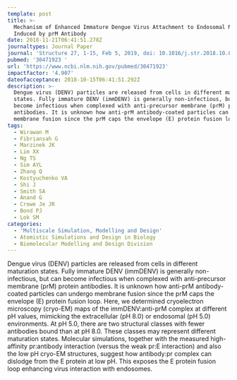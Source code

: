 ```yaml
---
template: post
title: >-
  Mechanism of Enhanced Immature Dengue Virus Attachment to Endosomal Membrane
  Induced by prM Antibody
date: 2018-11-21T06:41:51.278Z
journaltypes: Journal Paper
journal: 'Structure 27, 1-15, Feb 5, 2019, doi: 10.1016/j.str.2018.10.009'
pubmed: '30471923 '
url: 'https://www.ncbi.nlm.nih.gov/pubmed/30471923'
impactfactor: '4.907'
dateofacceptance: 2018-10-15T06:41:51.292Z
description: >-
  Dengue virus (DENV) particles are released from cells in different maturation
  states. Fully immature DENV (immDENV) is generally non-infectious, but can
  become infectious when complexed with anti-precursor membrane (prM) protein
  antibodies. It is unknown how anti-prM antibody-coated particles can undergo
  membrane fusion since the prM caps the envelope (E) protein fusion loop. 
tags:
  - Wirawan M
  - Fibriansah G
  - Marzinek JK
  - Lim XX
  - Ng TS
  - Sim AYL
  - Zhang Q
  - Kostyuchenko VA
  - Shi J
  - Smith SA
  - Anand G
  - Crowe Je JR
  - Bond PJ
  - Lok SM
categories:
  - 'Multiscale Simulation, Modelling and Design'
  - Atomistic Simulations and Design in Biology
  - Biomolecular Modelling and Design Division
---
```

<!--StartFragment-->

Dengue virus (DENV) particles are released from cells in different maturation states. Fully immature DENV (immDENV) is generally non-infectious, but can become infectious when complexed with anti-precursor membrane (prM) protein antibodies. It is unknown how anti-prM antibody-coated particles can undergo membrane fusion since the prM caps the envelope (E) protein fusion loop. Here, we determined cryoelectron microscopy (cryo-EM) maps of the immDENV:anti-prM complex at different pH values, mimicking the extracellular (pH 8.0) or endosomal (pH 5.0) environments. At pH 5.0, there are two structural classes with fewer antibodies bound than at pH 8.0. These classes may represent different maturation states. Molecular simulations, together with the measured high-affinity pr:antibody interaction (versus the weak pr:E interaction) and also the low pH cryo-EM structures, suggest how antibody:pr complex can dislodge from the E protein at low pH. This exposes the E protein fusion loop enhancing virus interaction with endosomes.

<!--EndFragment-->
